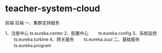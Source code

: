 ﻿# teacher-system-cloud
前端
后端
一、集群支持服务

1、注册中心
ts.eureka.center
2、配置中心
　　ts.eureka.config
3、系统监控
　　ts.eureka.turbine
4、网关服务
　　ts.eureka.zuul
二、基础服务
　　ts.eureka.program

